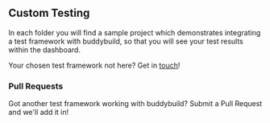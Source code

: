 ## Custom Testing
In each folder you will find a sample project which demonstrates integrating a test framework with buddybuild, so that you will see your test results within the dashboard.

Your chosen test framework not here?  Get in [touch](mailto:team@buddybuild.com)!

### Pull Requests
Got another test framework working with buddybuild? Submit a Pull Request and we'll add it in!
